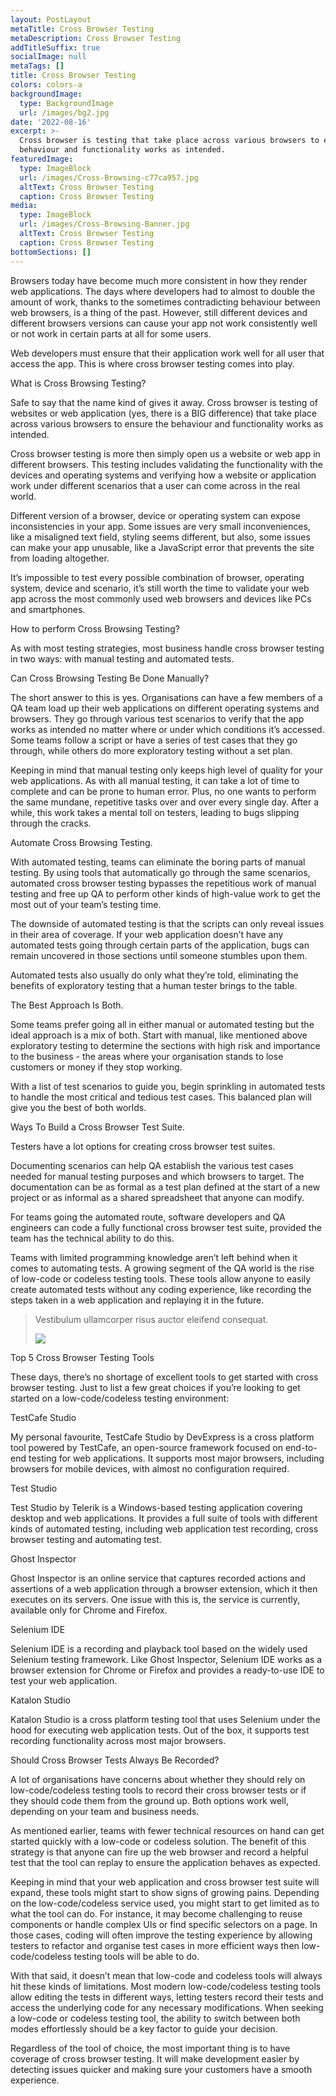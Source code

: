```yaml
---
layout: PostLayout
metaTitle: Cross Browser Testing
metaDescription: Cross Browser Testing
addTitleSuffix: true
socialImage: null
metaTags: []
title: Cross Browser Testing
colors: colors-a
backgroundImage:
  type: BackgroundImage
  url: /images/bg2.jpg
date: '2022-08-16'
excerpt: >-
  Cross browser is testing that take place across various browsers to ensure the
  behaviour and functionality works as intended.
featuredImage:
  type: ImageBlock
  url: /images/Cross-Browsing-c77ca957.jpg
  altText: Cross Browser Testing
  caption: Cross Browser Testing
media:
  type: ImageBlock
  url: /images/Cross-Browsing-Banner.jpg
  altText: Cross Browser Testing
  caption: Cross Browser Testing
bottomSections: []
---
```

Browsers today have become much more consistent in how they render web applications. The days where developers had to almost to double the amount of work, thanks to the sometimes contradicting behaviour between web browsers, is a thing of the past. However, still different devices and different browsers versions can cause your app not work consistently well or not work in certain parts at all for some users.

Web developers must ensure that their application work well for all user that access the app. This is where cross browser testing comes into play.

What is Cross Browsing Testing? 

Safe to say that the name kind of gives it away. Cross browser is testing of websites or web application (yes, there is a BIG difference) that take place across various browsers to ensure the behaviour and functionality works as intended.

Cross browser testing is more then simply open us a website or web app in different browsers. This testing includes validating the functionality with the devices and operating systems and verifying how a website or application work under different scenarios that a user can come across in the real world.

Different version of a browser, device or operating system can expose inconsistencies in your app. Some issues are very small inconveniences, like a misaligned text field, styling seems different, but also, some issues can make your app unusable, like a JavaScript error that prevents the site from loading altogether.

It’s impossible to test every possible combination of browser, operating system, device and scenario, it’s still worth the time to validate your web app across the most commonly used web browsers and devices like PCs and smartphones.

How to perform Cross Browsing Testing? 

As with most testing strategies, most business handle cross browser testing in two ways: with manual testing and automated tests.

Can Cross Browsing Testing Be Done Manually? 

The short answer to this is yes. Organisations can have a few members of a QA team load up their web applications on different operating systems and browsers. They go through various test scenarios to verify that the app works as intended no matter where or under which conditions it’s accessed. Some teams follow a script or have a series of test cases that they go through, while others do more exploratory testing without a set plan. 

Keeping in mind that manual testing only keeps high level of quality for your web applications. As with all manual testing, it can take a lot of time to complete and can be prone to human error. Plus, no one wants to perform the same mundane, repetitive tasks over and over every single day. After a while, this work takes a mental toll on testers, leading to bugs slipping through the cracks.

Automate Cross Browsing Testing.

With automated testing, teams can eliminate the boring parts of manual testing. By using tools that automatically go through the same scenarios, automated cross browser testing bypasses the repetitious work of manual testing and free up QA to perform other kinds of high-value work to get the most out of your team’s testing time.

The downside of automated testing is that the scripts can only reveal issues in their area of coverage. If your web application doesn’t have any automated tests going through certain parts of the application, bugs can remain uncovered in those sections until someone stumbles upon them. 

Automated tests also usually do only what they’re told, eliminating the benefits of exploratory testing that a human tester brings to the table.

The Best Approach Is Both.

Some teams prefer going all in either manual or automated testing but the ideal approach is a mix of both. Start with manual, like mentioned above exploratory testing to determine the sections with high risk and importance to the business - the areas where your organisation stands to lose customers or money if they stop working. 

With a list of test scenarios to guide you, begin sprinkling in automated tests to handle the most critical and tedious test cases. This balanced plan will give you the best of both worlds.

Ways To Build a Cross Browser Test Suite.

Testers have a lot options for creating cross browser test suites.

Documenting scenarios can help QA establish the various test cases needed for manual testing purposes and which browsers to target. The documentation can be as formal as a test plan defined at the start of a new project or as informal as a shared spreadsheet that anyone can modify.

For teams going the automated route, software developers and QA engineers can code a fully functional cross browser test suite, provided the team has the technical ability to do this.

Teams with limited programming knowledge aren’t left behind when it comes to automating tests. A growing segment of the QA world is the rise of low-code or codeless testing tools. These tools allow anyone to easily create automated tests without any coding experience, like recording the steps taken in a web application and replaying it in the future.

> Vestibulum ullamcorper risus auctor eleifend consequat.
>
> ![](/images/Cross-Browsing-Banner.jpg)

Top 5 Cross Browser Testing Tools

These days, there’s no shortage of excellent tools to get started with cross browser testing. Just to list a few great choices if you’re looking to get started on a low-code/codeless testing environment:

TestCafe Studio

My personal favourite, TestCafe Studio by DevExpress is a cross platform tool powered by TestCafe, an open-source framework focused on end-to-end testing for web applications. It supports most major browsers, including browsers for mobile devices, with almost no configuration required.

Test Studio

Test Studio by Telerik is a Windows-based testing application covering desktop and web applications. It provides a full suite of tools with different kinds of automated testing, including web application test recording, cross browser testing and automating test.

Ghost Inspector

Ghost Inspector is an online service that captures recorded actions and assertions of a web application through a browser extension, which it then executes on its servers. One issue with this is, the service is currently, available only for Chrome and Firefox.

Selenium IDE

Selenium IDE is a recording and playback tool based on the widely used Selenium testing framework. Like Ghost Inspector, Selenium IDE works as a browser extension for Chrome or Firefox and provides a ready-to-use IDE to test your web application.

Katalon Studio

Katalon Studio is a cross platform testing tool that uses Selenium under the hood for executing web application tests. Out of the box, it supports test recording functionality across most major browsers.

Should Cross Browser Tests Always Be Recorded?

A lot of organisations have concerns about whether they should rely on low-code/codeless testing tools to record their cross browser tests or if they should code them from the ground up. Both options work well, depending on your team and business needs.

As mentioned earlier, teams with fewer technical resources on hand can get started quickly with a low-code or codeless solution. The benefit of this strategy is that anyone can fire up the web browser and record a helpful test that the tool can replay to ensure the application behaves as expected.

Keeping in mind that your web application and cross browser test suite will expand, these tools might start to show signs of growing pains. Depending on the low-code/codeless service used, you might start to get limited as to what the tool can do. For instance, it may become challenging to reuse components or handle complex UIs or find specific selectors on a page. In those cases, coding will often improve the testing experience by allowing testers to refactor and organise test cases in more efficient ways then low-code/codeless testing tools will be able to do.

With that said, it doesn’t mean that low-code and codeless tools will always hit these kinds of limitations. Most modern low-code/codeless testing tools allow editing the tests in different ways, letting testers record their tests and access the underlying code for any necessary modifications. When seeking a low-code or codeless testing tool, the ability to switch between both modes effortlessly should be a key factor to guide your decision.

Regardless of the tool of choice, the most important thing is to have coverage of cross browser testing. It will make development easier by detecting issues quicker and making sure your customers have a smooth experience.
